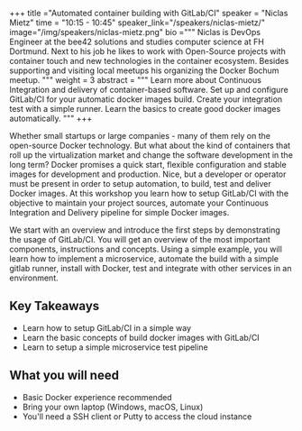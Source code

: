 +++
title ="Automated container building with GitLab/CI"
speaker = "Niclas Mietz"
time = "10:15 - 10:45"
speaker_link="/speakers/niclas-mietz/"
image="/img/speakers/niclas-mietz.png"
bio ="""
Niclas is DevOps Engineer at the bee42 solutions and studies computer science at FH Dortmund. Next to his job he likes to work with Open-Source projects with container touch and new technologies in the container ecosystem. Besides supporting and visiting local meetups his organizing the Docker Bochum meetup.
"""
weight = 3
abstract = """
Learn more about Continuous Integration and delivery of container-based software. Set up and configure GitLab/CI for your automatic docker images build. Create your integration test with a simple runner. Learn the basics to create good docker images automatically.
"""
+++

Whether small startups or large companies - many of them rely on the open-source Docker technology. But what about the kind of containers that roll up the virtualization market and change the software development in the long term? Docker promises a quick start, flexible configuration and stable images for development and production. Nice, but a developer or operator must be present in order to setup automation, to build, test and deliver Docker images. At this workshop you learn how to setup GitLab/CI with the objective to maintain your project sources, automate your Continuous Integration and Delivery pipeline for simple Docker images.

We start with an overview and introduce the first steps by demonstrating the usage of GitLab/CI. You will get an overview of the most important components, instructions and concepts. Using a simple example, you will learn how to implement a microservice, automate the build with a simple gitlab runner, install with Docker, test and integrate with other services in an environment.


## Key Takeaways

  * Learn how to setup GitLab/CI in a simple way
  * Learn the basic concepts of build docker images with GitLab/CI
  * Learn to setup a simple microservice test pipeline

## What you will need

  * Basic Docker experience recommended
  * Bring your own laptop (Windows, macOS, Linux)
  * You'll need a SSH client or Putty to access the cloud instance
